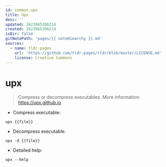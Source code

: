 ```yaml
---
id: common.upx
title: Upx
desc: ''
updated: 1623965306214
created: 1623965306214
isDir: false
gitNotePath: 'pages/{{ noteHiearchy }}.md'
sources:
  - name: tldr-pages
    url: 'https://github.com/tldr-pages/tldr/blob/master/LICENSE.md'
    license: Creative Commons
---
```

# upx

> Compress or decompress executables.
> More information: <https://upx.github.io>.

- Compress executable:

`upx {{file}}`

- Decompress executable:

`upx -d {{file}}`

- Detailed help:

`upx --help`

